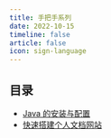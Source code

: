 ```yaml
---
title: 手把手系列
date: 2022-10-15
timeline: false
article: false
icon: sign-language
---
```


## 目录

- [Java 的安装与配置](java-installation-and-configuration)
- [快速搭建个人文档网站](quickly-build-personal-documents)
